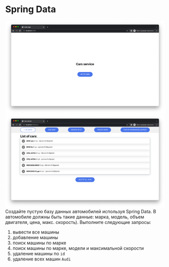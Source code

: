 # Spring Data
![Index page](src/main/webapp/assets/img/index.png)
![Cars page](src/main/webapp/assets/img/car.png)
Cоздайте пустую базу данных автомобилей используя Spring Data.
В автомобиле должны быть такие данные: марка, модель, объем двигателя, цена, макс. скорость).
Выполните следующие запросы:
1) вывести все машины
2) добавление машины
3) поиск машины по марке
4) поиск машины по марке, модели и максимальной скорости
5) удаление машины по `id`
6) удаление всех машин `Audi`